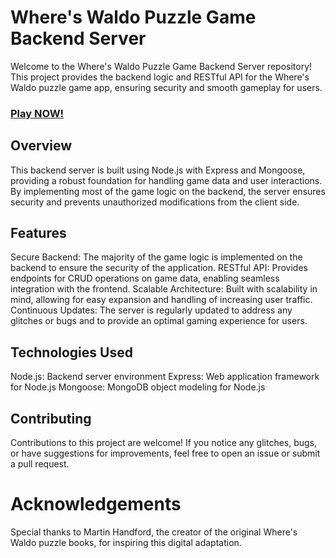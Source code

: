 # Where's Waldo Puzzle Game Backend Server
Welcome to the Where's Waldo Puzzle Game Backend Server repository! This project provides the backend logic and RESTful API for the Where's Waldo puzzle game app, ensuring security and smooth gameplay for users.
### [Play NOW!](https://where-is-waldo-5o4.pages.dev/)

## Overview
This backend server is built using Node.js with Express and Mongoose, providing a robust foundation for handling game data and user interactions. By implementing most of the game logic on the backend, the server ensures security and prevents unauthorized modifications from the client side.

## Features
Secure Backend: The majority of the game logic is implemented on the backend to ensure the security of the application.
RESTful API: Provides endpoints for CRUD operations on game data, enabling seamless integration with the frontend.
Scalable Architecture: Built with scalability in mind, allowing for easy expansion and handling of increasing user traffic.
Continuous Updates: The server is regularly updated to address any glitches or bugs and to provide an optimal gaming experience for users.

## Technologies Used
Node.js: Backend server environment
Express: Web application framework for Node.js
Mongoose: MongoDB object modeling for Node.js

## Contributing
Contributions to this project are welcome! If you notice any glitches, bugs, or have suggestions for improvements, feel free to open an issue or submit a pull request.

# Acknowledgements
Special thanks to Martin Handford, the creator of the original Where's Waldo puzzle books, for inspiring this digital adaptation.